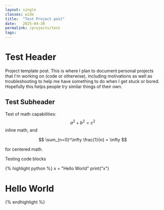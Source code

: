 ```yaml
---
layout: single
classes: wide
title:  "Test Project post"
date:   2025-04-30 
permalink: /projects/test
tags:   
---
```



# Test Header
Project template post. This is where I plan to document personal projects that I'm working on (code or otherwise), including motivations as well as troubleshooting to help me have something to do when I get stuck or bored. Hopefully this helps people try similar things of their own. 

## Test Subheader
Test of math capabilities: $$ a^2 + b^2 = c^2 $$ inline math, and

$$ \sum_{n=0}^\infty \frac{1}{n} = \infty $$

for centered math.

Testing code blocks 

{% highlight python %}
x = "Hello World"
print("x")
# Hello World
{% endhighlight %}